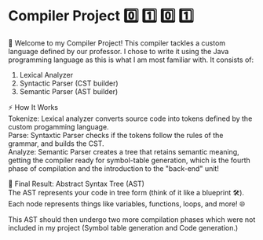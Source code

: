 # Compiler Project 0️⃣ 1️⃣ 0️⃣ 1️⃣

👋 Welcome to my Compiler Project! This compiler tackles a custom language defined by our professor. I chose to write it using the Java programming language as this is what I am most familiar with. It consists of:  
1. Lexical Analyzer  
2. Syntactic Parser (CST builder)  
3. Semantic Parser (AST builder)

⚡ How It Works  
Tokenize: Lexical analyzer converts source code into tokens defined by the custom progamming language.  
Parse: Syntaxtic Parser checks if the tokens follow the rules of the grammar, and builds the CST.  
Analyze: Semantic Parser creates a tree that retains semantic meaning, getting the compiler ready for symbol-table generation, which is the fourth phase of compilation and the introduction to the "back-end" unit!  

🌳 Final Result: Abstract Syntax Tree (AST)  
The AST represents your code in tree form (think of it like a blueprint 🛠️).  
Each node represents things like variables, functions, loops, and more! 🌐  

This AST should then undergo two more compilation phases which were not included in my project (Symbol table generation and Code generation.)  



